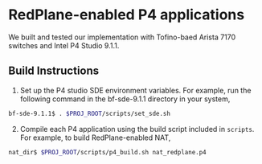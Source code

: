# RedPlane-enabled P4 applications

We built and tested our implementation with Tofino-baed Arista 7170 switches and Intel P4 Studio 9.1.1.

## Build Instructions
1. Set up the P4 studio SDE environment variables. For example, run the following command in the bf-sde-9.1.1 directory in your system, 
```bash
bf-sde-9.1.1$ . $PROJ_ROOT/scripts/set_sde.sh
```
2. Compile each P4 application using the build script included in `scripts`. For example, to build RedPlane-enabled NAT,
```bash
nat_dir$ $PROJ_ROOT/scripts/p4_build.sh nat_redplane.p4
```
